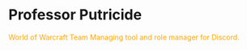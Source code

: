 # Professor Putricide
<p style="color:orange">World of Warcraft Team Managing tool and role manager for Discord.</p>

